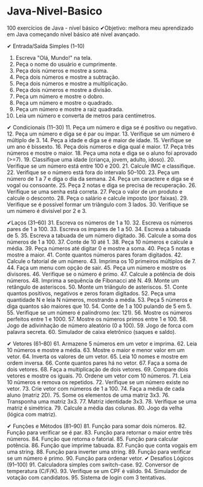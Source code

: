 # Java-Nivel-Basico
100 exercícios de Java - nível básico ✔Objetivo: melhora meu aprendizado em Java começando nível básico até nível avançado.

✔ Entrada/Saída Simples (1–10) 
1. Escreva "Olá, Mundo!" na tela. 
2. Peça o nome do usuário e cumprimente. 
3. Peça dois números e mostre a soma. 
4. Peça dois números e mostre a subtração. 
5. Peça dois números e mostre a multiplicação. 
6. Peça dois números e mostre a divisão. 
7. Peça um número e mostre o dobro. 
8. Peça um número e mostre o quadrado. 
9. Peça um número e mostre a raiz quadrada. 
10. Leia um número e converta de metros para centímetros. 

✔ Condicionais (11–30) 
11. Peça um número e diga se é positivo ou negativo. 
12. Peça um número e diga se é par ou ímpar. 
13. Verifique se um número é múltiplo de 3. 
14. Peça a idade e diga se é maior de idade. 
15. Verifique se um ano é bissexto. 
16. Peça dois números e diga qual é maior. 
17. Peça três números e mostre o maior. 
18. Peça uma nota e diga se o aluno foi aprovado (>=7). 
19. Classifique uma idade (criança, jovem, adulto, idoso). 
20. Verifique se um número está entre 100 e 200. 
21. Calcule IMC e classifique. 
22. Verifique se o número está fora do intervalo 50–100. 
23. Peça um número de 1 a 7 e diga o dia da semana. 
24. Peça um caractere e diga se é vogal ou consoante. 
25. Peça 2 notas e diga se precisa de recuperação. 
26. Verifique se uma senha está correta. 
27. Peça o valor de um produto e calcule o desconto. 
28. Peça o salário e calcule imposto (por faixas). 
29. Verifique se é possível formar um triângulo com 3 lados. 
30. Verifique se um número é divisível por 2 e 3. 

 ✔Laços (31–60) 
31. Escreva os números de 1 a 10. 
32. Escreva os números pares de 1 a 100. 
33. Escreva os ímpares de 1 a 50. 
34. Escreva a tabuada de 5. 
35. Escreva a tabuada de um número digitado. 
36. Calcule a soma dos números de 1 a 100. 
37. Conte de 10 até 1. 
38. Peça 10 números e calcule a média. 
39. Peça números até digitar 0 e mostre a soma. 
40. Peça 5 notas e mostre a maior. 
41. Conte quantos números pares foram digitados. 
42. Calcule o fatorial de um número. 
43. Imprima os 10 primeiros múltiplos de 7. 
44. Faça um menu com opção de sair. 
45. Peça um número e mostre os divisores. 
46. Verifique se o número é primo. 
47. Calcule a potência de dois números. 
48. Imprima a sequência de Fibonacci até N. 
49. Monte um retângulo de asteriscos. 
50. Monte um triângulo de asteriscos. 
51. Conte quantos positivos, negativos e zeros foram digitados. 
52. Peça uma quantidade N e leia N números, mostrando a média. 
53. Peça 5 números e diga quantos são maiores que 10. 
54. Conte de 1 a 100 pulando de 5 em 5. 
55. Verifique se um número é palíndromo (ex: 121). 
56. Mostre os números perfeitos entre 1 e 1000. 
57. Mostre os números primos entre 1 e 100. 
58. Jogo de adivinhação de número aleatório (0 a 100). 
59. Jogo de forca com palavra secreta. 
60. Simulador de caixa eletrônico (saques e saldo). 

 ✔ Vetores (61–80) 
61. Armazene 5 números em um vetor e imprima. 
62. Leia 10 números e mostre a média. 
63. Mostre o maior e menor valor em um vetor. 
64. Inverta os valores de um vetor. 
65. Leia 10 nomes e mostre em ordem inversa. 
66. Conte quantos pares há no vetor. 
67. Faça a soma de dois vetores. 
68. Faça a multiplicação de dois vetores. 
69. Compare dois vetores e mostre os iguais. 
70. Ordene um vetor com 10 números. 
71. Leia 10 números e remova os repetidos. 
72. Verifique se um número existe no vetor. 
73. Crie vetor com números de 1 a 100. 
74. Faça a média de cada aluno (matriz 2D). 
75. Some os elementos de uma matriz 3x3. 
76. Transponha uma matriz 3x3. 
77. Matriz identidade 3x3. 
78. Verifique se uma matriz é simétrica. 
79. Calcule a média das colunas. 
80. Jogo da velha (lógica com matriz). 

 ✔ Funções e Métodos (81–90) 
81. Função para somar dois números. 
82. Função para verificar se é par. 
83. Função para retornar o maior entre três números. 
84. Função que retorna o fatorial. 
85. Função para calcular potência. 
86. Função que imprime tabuada. 
87. Função que conta vogais em uma string. 
88. Função para inverter uma string. 
89. Função para verificar se um número é primo. 
90. Função para ordenar vetor. 
✔ Desafios Lógicos (91–100) 
91. Calculadora simples com switch-case. 
92. Conversor de temperatura (C/F/K). 
93. Verifique se um CPF é válido. 
94. Simulador de votação com candidatos. 
95. Sistema de login com 3 tentativas. 
